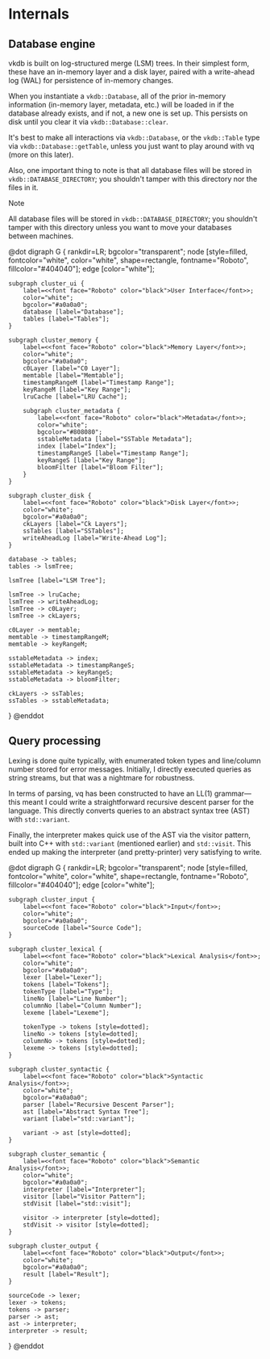 # Internals

## Database engine

vkdb is built on log-structured merge (LSM) trees. In their simplest form, these have an in-memory layer and a disk layer, paired with a write-ahead log (WAL) for persistence of in-memory changes.

When you instantiate a `vkdb::Database`, all of the prior in-memory information (in-memory layer, metadata, etc.) will be loaded in if the database already exists, and if not, a new one is set up. This persists on disk until you clear it via `vkdb::Database::clear`.

It's best to make all interactions via `vkdb::Database`, or the `vkdb::Table` type via `vkdb::Database::getTable`, unless you just want to play around with vq (more on this later).

Also, one important thing to note is that all database files will be stored in `vkdb::DATABASE_DIRECTORY`; you shouldn't tamper with this directory nor the files in it.

> [!NOTE]
> All database files will be stored in `vkdb::DATABASE_DIRECTORY`; you shouldn't tamper with this directory unless you want to move your databases between machines.

@dot
digraph G {
    rankdir=LR;
    bgcolor="transparent";
    node [style=filled, fontcolor="white", color="white", shape=rectangle, fontname="Roboto", fillcolor="#404040"];
    edge [color="white"];
    
    subgraph cluster_ui {
        label=<<font face="Roboto" color="black">User Interface</font>>;
        color="white";
        bgcolor="#a0a0a0";
        database [label="Database"];
        tables [label="Tables"];
    }
    
    subgraph cluster_memory {
        label=<<font face="Roboto" color="black">Memory Layer</font>>;
        color="white";
        bgcolor="#a0a0a0";
        c0Layer [label="C0 Layer"];
        memtable [label="Memtable"];
        timestampRangeM [label="Timestamp Range"];
        keyRangeM [label="Key Range"];
        lruCache [label="LRU Cache"];
        
        subgraph cluster_metadata {
            label=<<font face="Roboto" color="black">Metadata</font>>;
            color="white";
            bgcolor="#808080";
            sstableMetadata [label="SSTable Metadata"];
            index [label="Index"];
            timestampRangeS [label="Timestamp Range"];
            keyRangeS [label="Key Range"];
            bloomFilter [label="Bloom Filter"];
        }
    }
    
    subgraph cluster_disk {
        label=<<font face="Roboto" color="black">Disk Layer</font>>;
        color="white";
        bgcolor="#a0a0a0";
        ckLayers [label="Ck Layers"];
        ssTables [label="SSTables"];
        writeAheadLog [label="Write-Ahead Log"];
    }
    
    database -> tables;
    tables -> lsmTree;

    lsmTree [label="LSM Tree"];
    
    lsmTree -> lruCache;
    lsmTree -> writeAheadLog;
    lsmTree -> c0Layer;
    lsmTree -> ckLayers;
    
    c0Layer -> memtable;
    memtable -> timestampRangeM;
    memtable -> keyRangeM;
    
    sstableMetadata -> index;
    sstableMetadata -> timestampRangeS;
    sstableMetadata -> keyRangeS;
    sstableMetadata -> bloomFilter;
    
    ckLayers -> ssTables;
    ssTables -> sstableMetadata;
}
@enddot

## Query processing

Lexing is done quite typically, with enumerated token types and line/column number stored for error messages. Initially, I directly executed queries as string streams, but that was a nightmare for robustness.

In terms of parsing, vq has been constructed to have an LL(1) grammar—this meant I could write a straightforward recursive descent parser for the language. This directly converts queries to an abstract syntax tree (AST) with `std::variant`.

Finally, the interpreter makes quick use of the AST via the visitor pattern, built into C++ with `std::variant` (mentioned earlier) and `std::visit`. This ended up making the interpreter (and pretty-printer) very satisfying to write.

@dot
digraph G {
    rankdir=LR;
    bgcolor="transparent";
    node [style=filled, fontcolor="white", color="white", shape=rectangle, fontname="Roboto", fillcolor="#404040"];
    edge [color="white"];
    
    subgraph cluster_input {
        label=<<font face="Roboto" color="black">Input</font>>;
        color="white";
        bgcolor="#a0a0a0";
        sourceCode [label="Source Code"];
    }
    
    subgraph cluster_lexical {
        label=<<font face="Roboto" color="black">Lexical Analysis</font>>;
        color="white";
        bgcolor="#a0a0a0";
        lexer [label="Lexer"];
        tokens [label="Tokens"];
        tokenType [label="Type"];
        lineNo [label="Line Number"];
        columnNo [label="Column Number"];
        lexeme [label="Lexeme"];
        
        tokenType -> tokens [style=dotted];
        lineNo -> tokens [style=dotted];
        columnNo -> tokens [style=dotted];
        lexeme -> tokens [style=dotted];
    }
    
    subgraph cluster_syntactic {
        label=<<font face="Roboto" color="black">Syntactic Analysis</font>>;
        color="white";
        bgcolor="#a0a0a0";
        parser [label="Recursive Descent Parser"];
        ast [label="Abstract Syntax Tree"];
        variant [label="std::variant"];
        
        variant -> ast [style=dotted];
    }
    
    subgraph cluster_semantic {
        label=<<font face="Roboto" color="black">Semantic Analysis</font>>;
        color="white";
        bgcolor="#a0a0a0";
        interpreter [label="Interpreter"];
        visitor [label="Visitor Pattern"];
        stdVisit [label="std::visit"];
        
        visitor -> interpreter [style=dotted];
        stdVisit -> visitor [style=dotted];
    }
    
    subgraph cluster_output {
        label=<<font face="Roboto" color="black">Output</font>>;
        color="white";
        bgcolor="#a0a0a0";
        result [label="Result"];
    }
    
    sourceCode -> lexer;
    lexer -> tokens;
    tokens -> parser;
    parser -> ast;
    ast -> interpreter;
    interpreter -> result;
}
@enddot